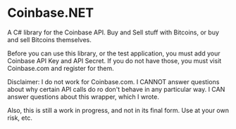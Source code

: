 Coinbase.NET
============

A C# library for the Coinbase API. Buy and Sell stuff with Bitcoins, or buy and sell Bitcoins themselves.

Before you can use this library, or the test application, you must add your Coinbase API Key and API Secret. If you do not have those, you must visit Coinbase.com and register for them. 

Disclaimer: I do not work for Coinbase.com. I CANNOT answer questions about why certain API calls do ro don't behave in any particular way. I CAN answer questions about this wrapper, which I wrote. 

Also, this is still a work in progress, and not in its final form. Use at your own risk, etc.
